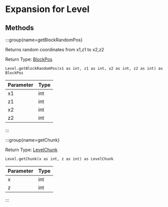 # Expansion for Level

## Methods

:::group{name=getBlockRandomPos}

Returns random coordinates from x1,z1 to x2,z2

Return Type: [BlockPos](/vanilla/api/util/math/BlockPos)

```zenscript
Level.getBlockRandomPos(x1 as int, z1 as int, x2 as int, z2 as int) as BlockPos
```

| Parameter | Type |
|-----------|------|
| x1        | int  |
| z1        | int  |
| x2        | int  |
| z2        | int  |


:::

:::group{name=getChunk}

Return Type: [LevelChunk](/mods/sdmcrtplus/world/level/chunk/LevelChunk)

```zenscript
Level.getChunk(x as int, z as int) as LevelChunk
```

| Parameter | Type |
|-----------|------|
| x         | int  |
| z         | int  |


:::


